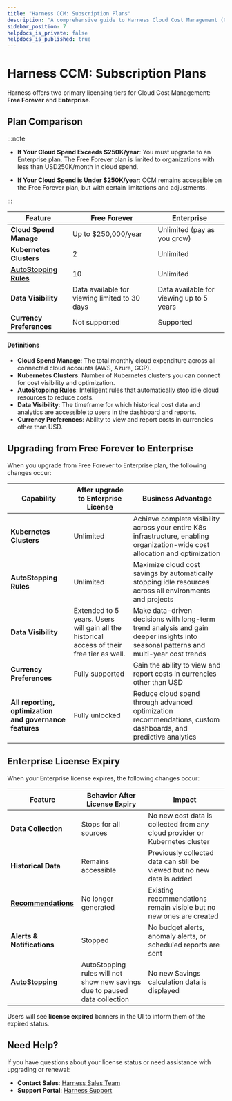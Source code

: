 ```yaml
---
title: "Harness CCM: Subscription Plans"
description: "A comprehensive guide to Harness Cloud Cost Management (CCM) licensing plans, feature limitations, and what happens when your license expires."
sidebar_position: 7
helpdocs_is_private: false
helpdocs_is_published: true
---
```


# Harness CCM: Subscription Plans


Harness offers two primary licensing tiers for Cloud Cost Management: **Free Forever** and **Enterprise**. 

## Plan Comparison
:::note
- **If Your Cloud Spend Exceeds $250K/year**: You must upgrade to an Enterprise plan. The Free Forever plan is limited to organizations with less than USD250K/month in cloud spend.

- **If Your Cloud Spend is Under $250K/year**: CCM remains accessible on the Free Forever plan, but with certain limitations and adjustments. 

:::

| Feature | Free Forever | Enterprise |
|---------|-------------|------------|
| **Cloud Spend Manage** | Up to $250,000/year | Unlimited (pay as you grow) |
| **Kubernetes Clusters** | 2 | Unlimited |
| **[AutoStopping Rules](https://developer.harness.io/docs/category/autostopping-rules)** | 10 | Unlimited |
| **Data Visibility** | Data available for viewing limited to 30 days | Data available for viewing up to 5 years |
| **Currency Preferences** | Not supported | Supported |

#### Definitions

- **Cloud Spend Manage**: The total monthly cloud expenditure across all connected cloud accounts (AWS, Azure, GCP).
- **Kubernetes Clusters**: Number of Kubernetes clusters you can connect for cost visibility and optimization.
- **AutoStopping Rules**: Intelligent rules that automatically stop idle cloud resources to reduce costs.
- **Data Visibility**: The timeframe for which historical cost data and analytics are accessible to users in the dashboard and reports.
- **Currency Preferences**: Ability to view and report costs in currencies other than USD.

## Upgrading from Free Forever to Enterprise

When you upgrade from Free Forever to Enterprise plan, the following changes occur:

| Capability | After upgrade to Enterprise License | Business Advantage |
|---------|---------------------|--------|
| **Kubernetes Clusters** | Unlimited | Achieve complete visibility across your entire K8s infrastructure, enabling organization-wide cost allocation and optimization |
| **AutoStopping Rules** | Unlimited | Maximize cloud cost savings by automatically stopping idle resources across all environments and projects |
| **Data Visibility** | Extended to 5 years. Users will gain all the historical access of their free tier as well. | Make data-driven decisions with long-term trend analysis and gain deeper insights into seasonal patterns and multi-year cost trends |
| **Currency Preferences** | Fully supported | Gain the ability to view and report costs in currencies other than USD |
| **All reporting, optimization and governance features** | Fully unlocked | Reduce cloud spend through advanced optimization recommendations, custom dashboards, and predictive analytics |

## Enterprise License Expiry

When your Enterprise license expires, the following changes occur:

| Feature | Behavior After License Expiry | Impact |
|---------|------------------------------|--------|
| **Data Collection** | Stops for all sources | No new cost data is collected from any cloud provider or Kubernetes cluster |
| **Historical Data** | Remains accessible | Previously collected data can still be viewed but no new data is added |
| **[Recommendations](https://developer.harness.io/docs/category/recommendations)** | No longer generated | Existing recommendations remain visible but no new ones are created |
| **Alerts & Notifications** | Stopped | No budget alerts, anomaly alerts, or scheduled reports are sent |
| **[AutoStopping](https://developer.harness.io/docs/category/autostopping-rules)** | AutoStopping rules will not show new savings due to paused data collection | No new Savings calculation data is displayed |

Users will see **license expired** banners in the UI to inform them of the expired status.

## Need Help?

If you have questions about your license status or need assistance with upgrading or renewal:

- **Contact Sales**: [Harness Sales Team](https://www.harness.io/company/contact-sales?utm_source=harness_io&utm_medium=cta&utm_campaign=platform&utm_content=pricing&utm_term=essentials)
- **Support Portal**: [Harness Support](https://support.harness.io)

